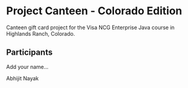 # Project Canteen - Colorado Edition

Canteen gift card project for the Visa NCG Enterprise Java course in Highlands Ranch, Colorado.

## Participants

Add your name...

Abhijit Nayak

 
